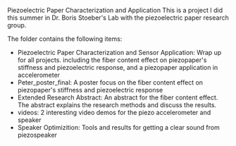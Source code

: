 Piezoelectric Paper Characterization and Application
This is a project I did this summer in Dr. Boris Stoeber's Lab with the piezoelectric paper research group. 

The folder contains the following items:
- Piezoelectric Paper  Characterization and  Sensor Application: Wrap up for all projects. including the fiber content effect on piezopaper's stiffness and piezoelectric response, and a piezopaper application in accelerometer
- Peter_poster_final: A poster focus on the fiber content effect on piezopaper's stiffness and piezoelectric response
- Extended Research Abstract: An abstract for the fiber content effect. The abstract explains the research methods and discuss the results.
- videos: 2 interesting video demos for the piezo accelerometer and speaker
- Speaker Optimizition: Tools and results for getting a clear sound from piezospeaker
